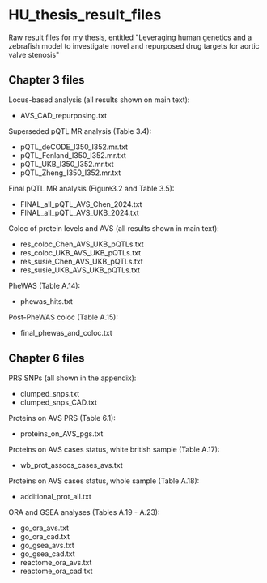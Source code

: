 # HU_thesis_result_files
Raw result files for my thesis, entitled "Leveraging human genetics and a zebrafish model to investigate novel and repurposed drug targets for aortic valve stenosis"

## Chapter 3 files

Locus-based analysis (all results shown on main text): 
- AVS_CAD_repurposing.txt

Superseded pQTL MR analysis (Table 3.4):
- pQTL_deCODE_I350_I352.mr.txt
- pQTL_Fenland_I350_I352.mr.txt
- pQTL_UKB_I350_I352.mr.txt
- pQTL_Zheng_I350_I352.mr.txt

Final pQTL MR analysis (Figure3.2 and Table 3.5): 
- FINAL_all_pQTL_AVS_Chen_2024.txt
- FINAL_all_pQTL_AVS_UKB_2024.txt

Coloc of protein levels and AVS (all results shown in main text):
- res_coloc_Chen_AVS_UKB_pQTLs.txt
- res_coloc_UKB_AVS_UKB_pQTLs.txt
- res_susie_Chen_AVS_UKB_pQTLs.txt
- res_susie_UKB_AVS_UKB_pQTLs.txt

PheWAS (Table A.14):
- phewas_hits.txt

Post-PheWAS coloc (Table A.15):
- final_phewas_and_coloc.txt

## Chapter 6 files

PRS SNPs (all shown in the appendix):
- clumped_snps.txt
- clumped_snps_CAD.txt

Proteins on AVS PRS (Table 6.1):
- proteins_on_AVS_pgs.txt

Proteins on AVS cases status, white british sample (Table A.17):
- wb_prot_assocs_cases_avs.txt

Proteins on AVS cases status, whole sample (Table A.18):
- additional_prot_all.txt

ORA and GSEA analyses (Tables A.19 - A.23):
- go_ora_avs.txt
- go_ora_cad.txt
- go_gsea_avs.txt
- go_gsea_cad.txt
- reactome_ora_avs.txt
- reactome_ora_cad.txt

